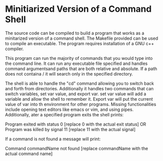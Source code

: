 Minitiarized Version of a Command Shell
=======================================

The source code can be compiled to build a program that works as
a minitarized version of a command shell. The Makefile provided
can be used to compile an executable. The program requires installation
of a GNU c++ compiler.

This program can run the majority of commands that you would type into the command
line. It can run any executable file specified and handles
command argumentsand paths that are both relative and absolute. 
If a path does not containa / it will search only in the specified 
directory.

The shell is able to handle the "cd" command allowing you to switch
back and forth from directories. Additionally it handles two commands
that can switch variables, set var value, and export var. set var value
will add a variable and allow the shell to remember it. Export var 
will put the current value of var into th environment for other programs.
Missing functionalities include opening text editors like emacs or vim,
and using pipes. Additionally, ater a specified program exits the shell prints:

Program exited with status 0
[replace 0 with the actual exit status]
OR
Program was killed by signal 11
[replace 11 with the actual signal]

If a command is not found a message will print:

Command commandName not found
[replace commandName with the actual command name]
